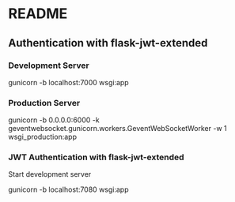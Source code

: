 # README

## Authentication with flask-jwt-extended

### Development Server

gunicorn -b localhost:7000 wsgi:app

### Production Server

gunicorn -b 0.0.0.0:6000 -k geventwebsocket.gunicorn.workers.GeventWebSocketWorker -w 1 wsgi_production:app

### JWT Authentication with flask-jwt-extended

Start development server

gunicorn -b localhost:7080 wsgi:app
